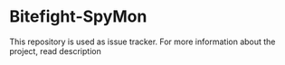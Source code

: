 # Bitefight-SpyMon
This repository is used as issue tracker. For more information about the project, read description
